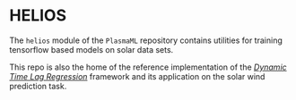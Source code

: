 # HELIOS

The `helios` module of the `PlasmaML` repository contains utilities for 
training tensorflow based models on solar data sets.

This repo is also the home of the reference implementation of the [_Dynamic Time Lag Regression_](https://openreview.net/forum?id=SkxybANtDB) framework and its application on the solar wind prediction task.
